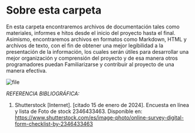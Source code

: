# Sobre esta carpeta 

En esta carpeta encontraremos archivos de documentación tales como materiales, informes e hitos desde el inicio del proyecto hasta el final. Asimismo, encontraremos archivos en formatos como Markdown, HTML y archivos de texto, con el fin de obtener una mejor legibilidad a la presentación de la información, los cuales serán útiles para desarrollar una mejor organización y comprensión del proyecto y de esa manera otros programadores puedan Familiarizarse y contribuir al proyecto de una manera efectiva.

![file](<../Imagenes/A-Carpeta-Presentación 1/file.png>)

*REFERENCIA BIBLIOGRÁFICA:* 

1.	Shutterstock [Internet]. [citado 15 de enero de 2024]. Encuesta en línea y lista de Foto de stock 2346433463. Disponible en: https://www.shutterstock.com/es/image-photo/online-survey-digital-form-checklist-by-2346433463
